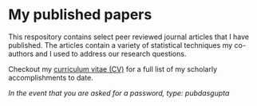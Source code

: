 # My published papers

This respository contains select peer reviewed journal articles that I have published. The articles contain a variety of statistical techniques my co-authors and I used to address our research questions.


Checkout my [curriculum vitae (CV)] for a full list of my scholarly accomplishments to date.

_In the event that you are asked for a password, type: pubdasgupta_

[curriculum vitae (CV)]: https://github.com/gagejane/My-published-papers/blob/master/CV-Stout.pdf
